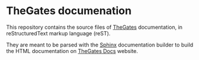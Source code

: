 TheGates documenation
=======================================

This repository contains the source files of [TheGates](https://nordup.itch.io/the-gates) documentation, in reStructuredText markup language (reST).

They are meant to be parsed with the [Sphinx](https://www.sphinx-doc.org/) documentation builder to build the HTML documentation on [TheGates Docs](https://thegates-docs.readthedocs.io) website.
